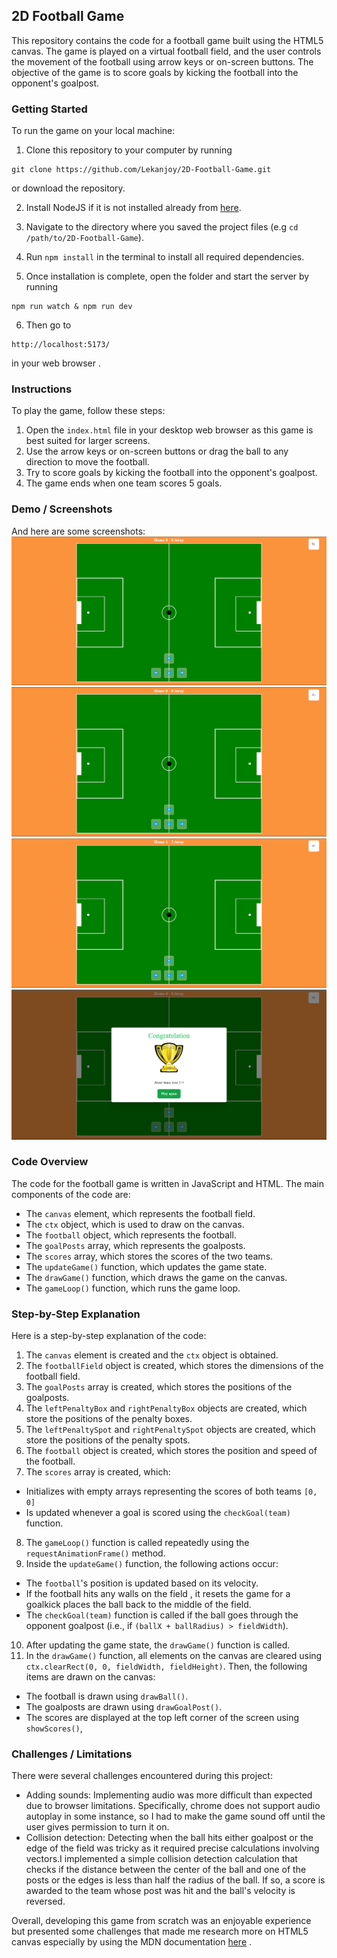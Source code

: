  ## 2D Football Game

This repository contains the code for a football game built using the HTML5 canvas. The game is played on a virtual football field, and the user controls the movement of the football using arrow keys or on-screen buttons. The objective of the game is to score goals by kicking the football into the opponent's goalpost.

### Getting Started

To run the game on your local machine:

1. Clone this repository to your computer by running
```
git clone https://github.com/Lekanjoy/2D-Football-Game.git
```
or download the repository.

2. Install NodeJS if it is not installed already from [here](https://nodejs.org/en/download/).

3. Navigate to the directory where you saved the project files (e.g
`cd /path/to/2D-Football-Game`).
 
4. Run `npm install` in the terminal to install all required dependencies.
5. Once installation is complete, open the folder and  start the server by running
```
npm run watch & npm run dev
```
6. Then go to 
```
http://localhost:5173/
```
in your web browser .

### Instructions

To play the game, follow these steps:

1. Open the `index.html` file in your desktop web browser as this game is best suited for larger screens.
2. Use the arrow keys or on-screen buttons or drag the ball to any direction to move the football.
3. Try to score goals by kicking the football into the opponent's goalpost.
4. The game ends when one team scores 5 goals.

### Demo / Screenshots

And here are some screenshots:
![Home](./public/home.png)
![Home Page with sound on](./public/home-with-sound.png)
![Home with team scores](./public/home-with-scores.png)
![Home page showing congrats modal](./public/home-with-congratsModal.png)

### Code Overview

The code for the football game is written in JavaScript and HTML. The main components of the code are:

- The `canvas` element, which represents the football field.
- The `ctx` object, which is used to draw on the canvas.
- The `football` object, which represents the football.
- The `goalPosts` array, which represents the goalposts.
- The `scores` array, which stores the scores of the two teams.
- The `updateGame()` function, which updates the game state.
- The `drawGame()` function, which draws the game on the canvas.
- The `gameLoop()` function, which runs the game loop.

### Step-by-Step Explanation

Here is a step-by-step explanation of the code:

1. The `canvas` element is created and the `ctx` object is obtained.
2. The `footballField` object is created, which stores the dimensions of the football field.
3. The `goalPosts` array is created, which stores the positions of the goalposts.
4. The `leftPenaltyBox` and `rightPenaltyBox` objects are created, which store the positions of the penalty boxes.
5. The `leftPenaltySpot` and `rightPenaltySpot` objects are created, which store the positions of the penalty spots.
6. The `football` object is created, which stores the position and speed of the football.
7. The `scores` array is created, which:
- Initializes with empty arrays representing the scores of both teams `[0, 0]`
- Is updated whenever a goal is scored using the `checkGoal(team)` function.
8. The `gameLoop()` function is called repeatedly using the `requestAnimationFrame()` method.
9. Inside the `updateGame()` function, the following actions occur:
- The `football`'s position is updated based on its velocity.
- If the football hits any walls on the field , it resets the game for a goalkick places the ball back to the middle of the field.
- The `checkGoal(team)` function is called if the ball goes through the opponent goalpost (i.e., if `(ballX + ballRadius) > fieldWidth`).
10. After updating the game state, the `drawGame()` function is called.
11. In the `drawGame()` function, all elements on the canvas are cleared using `ctx.clearRect(0, 0, fieldWidth, fieldHeight)`. Then, the following items are drawn on the canvas:
- The football is drawn using `drawBall()`.
- The goalposts are drawn using `drawGoalPost()`.
- The scores are displayed at the top left corner of the screen using `showScores()`,


### Challenges / Limitations
There were several challenges encountered during this project:
- Adding sounds: Implementing audio was more difficult than expected due to browser limitations. Specifically, chrome does not support audio autoplay in some instance, so I had to make the game sound off until the user gives permission to turn it on.
- Collision detection: Detecting when the ball hits either goalpost or the edge of the field was tricky as it required precise calculations involving vectors.I implemented a simple collision detection calculation that checks if the distance between the center of the ball and one of the posts or the edges is less than half the radius of the ball. If so, a score is awarded to the team whose post was hit and the ball's velocity is reversed.

Overall, developing this game from scratch was an enjoyable experience but presented some challenges that made me research more on HTML5 canvas especially by using the MDN documentation [here](https://developer.mozilla.org/en-US/docs/Web/HTML/Element/canvas) .